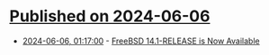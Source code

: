 # [Published on 2024-06-06](index.md)

* [2024-06-06, 01:17:00](https://soylentnews.org/article.pl?sid=24/06/05/0128253&from=rss) - [FreeBSD 14.1-RELEASE is Now Available](https://soylentnews.org/article.pl?sid=24/06/05/0128253&from=rss)
